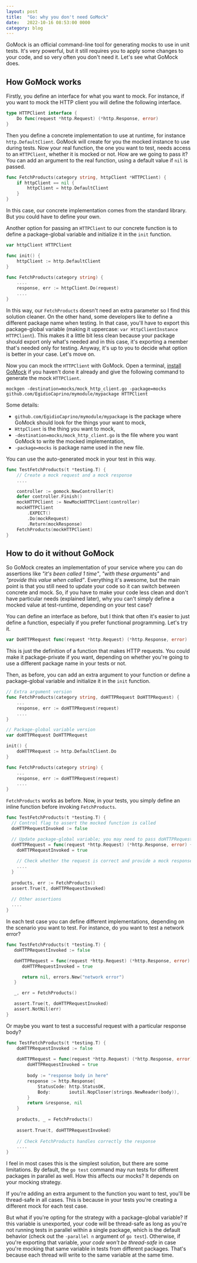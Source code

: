 ```yaml
---
layout: post
title:  "Go: why you don't need GoMock"
date:   2022-10-16 08:53:00 0000
category: blog
---
```

GoMock is an official command-line tool for generating mocks to use in unit tests. It's very powerful, but it still requires you to apply some changes to your code, and so very often you don't need it. Let's see what GoMock does.

## How GoMock works
Firstly, you define an interface for what you want to mock. For instance, if you want to mock the HTTP client you will define the following interface.
```go
type HTTPClient interface {
    Do func(request *http.Request) (*http.Response, error)
}
```
Then you define a concrete implementation to use at runtime, for instance `http.DefaultClient`. GoMock will create for you the mocked instance to use during tests.
Now your real function, the one you want to test, needs access to an `HTTPClient`, whether it is mocked or not. How are we going to pass it? You can add an argument to the real function, using a default value if `nil` is passed.
```go
func FetchProducts(category string, httpClient *HTTPClient) {
    if httpClient == nil {
        httpClient = http.DefaultClient
    }
}
```
In this case, our concrete implementation comes from the standard library. But you could have to define your own.

Another option for passing an `HTTPClient` to our concrete function is to define a package-global variable and initialize it in the `init` function.
```go
var httpClient HTTPClient

func init() {
    httpClient := http.DefaultClient
}

func FetchProducts(category string) {
    ....
    response, err := httpClient.Do(request)
    ....
}
```
In this way, our `FetchProducts` doesn't need an extra parameter so I find this solution cleaner. On the other hand, some developers like to define a different package name when testing. In that case, you'll have to export this package-global variable (making it uppercase: `var HttpClientInstance HTTPClient`). This makes it a little bit less clean because your package should export only what's needed and in this case, it's exporting a member that's needed only for testing. Anyway, it's up to you to decide what option is better in your case. Let's move on.

Now you can mock the `HTTPClient` with GoMock. Open a terminal, [install GoMock](https://github.com/golang/mock#installation) if you haven't done it already and give the following command to generate the mock `HTTPClient`.
```shell
mockgen -destination=mocks/mock_http_client.go -package=mocks github.com/EgidioCaprino/mymodule/mypackage HTTPClient
```
Some details:
- `github.com/EgidioCaprino/mymodule/mypackage` is the package where GoMock should look for the things your want to mock,
- `HttpClient` is the thing you want to mock,
- `-destination=mocks/mock_http_client.go` is the file where you want GoMock to write the mocked implementation,
- `-package=mocks` is package name used in the new file.

You can use the auto-generated mock in your test in this way.
```go
func TestFetchProducts(t *testing.T) {
    // Create a mock request and a mock response
    ....

    controller := gomock.NewController(t)
    defer controller.Finish()
    mockHTTPClient := NewMockHTTPClient(controller)
    mockHTTPClient
        .EXPECT()
        .Do(mockRequest)
        .Return(mockResponse)
    FetchProducts(mockHTTPClient)
}
```

## How to do it without GoMock
So GoMock creates an implementation of your service where you can do assertions like *"it's been called 1 time"*, *"with these arguments"* and *"provide this value when called"*. Everything it's awesome, but the main point is that you still need to update your code so it can switch between concrete and mock. So, if you have to make your code less clean and don't have particular needs (explained later), why you can't simply define a mocked value at test-runtime, depending on your test case?

You can define an interface as before, but I think that often it's easier to just define a function, especially if you prefer functional programming. Let's try it.
```go
var DoHTTPRequest func(request *http.Request) (*http.Response, error)
```
This is just the definition of a function that makes HTTP requests. You could make it package-private if you want, depending on whether you're going to use a different package name in your tests or not.

Then, as before, you can add an extra argument to your function or define a package-global variable and initialize it in the `init` function.
```go
// Extra argument version
func FetchProducts(category string, doHTTPRequest DoHTTPRequest) {
    ...
    response, err := doHTTPRequest(request)
    ....
}

// Package-global variable version
var doHTTPRequest DoHTTPRequest

init() {
    doHTTPRequest := http.DefaultClient.Do
}

func FetchProducts(category string) {
    ...
    response, err := doHTTPRequest(request)
    ....
}
```

`FetchProducts` works as before. Now, in your tests, you simply define an inline function before invoking `FetchProducts`.
```go
func TestFetchProducts(t *testing.T) {
  // Control flag to assert the mocked function is called
  doHTTPRequestInvoked := false

  // Update package-global variable; you may need to pass doHTTPRequest to FetchProducts otherwise
  doHTTPRequest = func(request *http.Request) (*http.Response, error) {     
    doHTTPRequestInvoked = true     
    
    // Check whether the request is correct and provide a mock response
    ....
  }
  
  products, err := FetchProducts()
  assert.True(t, doHTTPRequestInvoked)
  
  // Other assertions
  ....
}
```

In each test case you can define different implementations, depending on the scenario you want to test. For instance, do you want to test a network error?
```go
func TestFetchProducts(t *testing.T) {
   doHTTPRequestInvoked := false

   doHTTPRequest = func(request *http.Request) (*http.Response, error) {
      doHTTPRequestInvoked = true

      return nil, errors.New("network error")
   }

   _, err = FetchProducts()

   assert.True(t, doHTTPRequestInvoked)
   assert.NotNil(err)
}
```
Or maybe you want to test a successful request with a particular response body?
```go
func TestFetchProducts(t *testing.T) {
    doHTTPRequestInvoked := false
    
    doHTTPRequest = func(request *http.Request) (*http.Response, error) {
        doHTTPRequestInvoked = true
    
        body := "response body in here"
        response := http.Response{
            StatusCode: http.StatusOK,
            Body:       ioutil.NopCloser(strings.NewReader(body)),
        }
        return &response, nil
    }
    
    products, _ = FetchProducts()
    
    assert.True(t, doHTTPRequestInvoked)
    
    // Check FetchProducts handles correctly the response
    ....
}
```

I feel in most cases this is the simplest solution, but there are some limitations. By default, the `go test` command may run tests for different packages in parallel as well. How this affects our mocks? It depends on your mocking strategy.

If you're adding an extra argument to the function you want to test, you'll be thread-safe in all cases. This is because in your tests you're creating a different mock for each test case.

But what if you're opting for the strategy with a package-global variable? If this variable is unexported, your code will be thread-safe as long as you're not running tests in parallel within a single package, which is the default behavior (check out the `-parallel n` argument of `go test`). Otherwise, if you're exporting that variable, *your code won't be thread-safe* in case you're mocking that same variable in tests from different packages. That's because each thread will write to the same variable at the same time.
